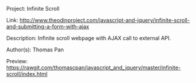 Project: Infinite Scroll

Link: http://www.theodinproject.com/javascript-and-jquery/infinite-scroll-and-submitting-a-form-with-ajax

Description: Infinite scroll webpage with AJAX call to external API.

Author(s): Thomas Pan

Preview: https://rawgit.com/thomascpan/javascript_and_jquery/master/infinite-scroll/index.html
